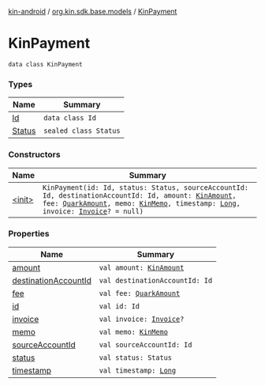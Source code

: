 [kin-android](../../index.md) / [org.kin.sdk.base.models](../index.md) / [KinPayment](./index.md)

# KinPayment

`data class KinPayment`

### Types

| Name | Summary |
|---|---|
| [Id](-id/index.md) | `data class Id` |
| [Status](-status/index.md) | `sealed class Status` |

### Constructors

| Name | Summary |
|---|---|
| [&lt;init&gt;](-init-.md) | `KinPayment(id: Id, status: Status, sourceAccountId: Id, destinationAccountId: Id, amount: `[`KinAmount`](../-kin-amount/index.md)`, fee: `[`QuarkAmount`](../-quark-amount/index.md)`, memo: `[`KinMemo`](../-kin-memo/index.md)`, timestamp: `[`Long`](https://kotlinlang.org/api/latest/jvm/stdlib/kotlin/-long/index.html)`, invoice: `[`Invoice`](../-invoice/index.md)`? = null)` |

### Properties

| Name | Summary |
|---|---|
| [amount](amount.md) | `val amount: `[`KinAmount`](../-kin-amount/index.md) |
| [destinationAccountId](destination-account-id.md) | `val destinationAccountId: Id` |
| [fee](fee.md) | `val fee: `[`QuarkAmount`](../-quark-amount/index.md) |
| [id](id.md) | `val id: Id` |
| [invoice](invoice.md) | `val invoice: `[`Invoice`](../-invoice/index.md)`?` |
| [memo](memo.md) | `val memo: `[`KinMemo`](../-kin-memo/index.md) |
| [sourceAccountId](source-account-id.md) | `val sourceAccountId: Id` |
| [status](status.md) | `val status: Status` |
| [timestamp](timestamp.md) | `val timestamp: `[`Long`](https://kotlinlang.org/api/latest/jvm/stdlib/kotlin/-long/index.html) |
